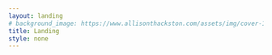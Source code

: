 ```yaml
---
layout: landing
# background_image: https://www.allisonthackston.com/assets/img/cover-1920.jpg
title: Landing
style: none
---
```

